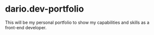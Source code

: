 # dario.dev-portfolio
This will be my personal portfolio to show my capabilities and skills as a front-end developer.
